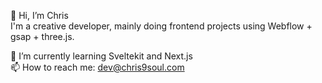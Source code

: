 👋 Hi, I’m Chris  
I'm a creative developer, mainly doing frontend projects using Webflow + gsap + three.js.

🌱 I’m currently learning Sveltekit and Next.js  
📫 How to reach me: dev@chris9soul.com
